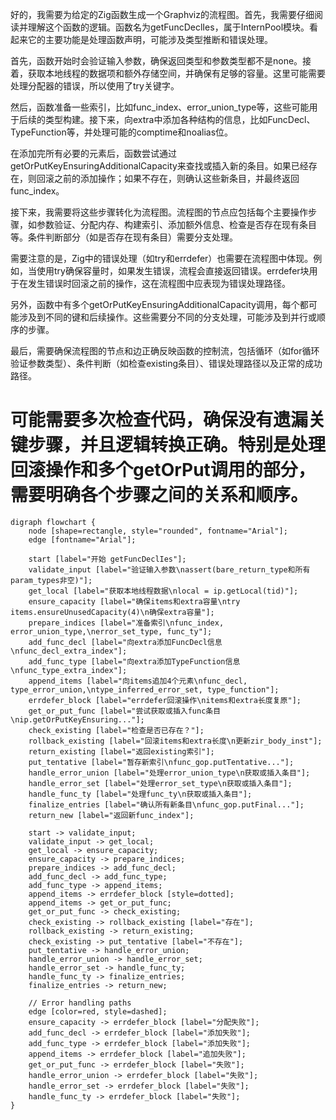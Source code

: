 好的，我需要为给定的Zig函数生成一个Graphviz的流程图。首先，我需要仔细阅读并理解这个函数的逻辑。函数名为getFuncDeclIes，属于InternPool模块。看起来它的主要功能是处理函数声明，可能涉及类型推断和错误处理。

首先，函数开始时会验证输入参数，确保返回类型和参数类型都不是none。接着，获取本地线程的数据项和额外存储空间，并确保有足够的容量。这里可能需要处理分配器的错误，所以使用了try关键字。

然后，函数准备一些索引，比如func_index、error_union_type等，这些可能用于后续的类型构建。接下来，向extra中添加各种结构的信息，比如FuncDecl、TypeFunction等，并处理可能的comptime和noalias位。

在添加完所有必要的元素后，函数尝试通过getOrPutKeyEnsuringAdditionalCapacity来查找或插入新的条目。如果已经存在，则回滚之前的添加操作；如果不存在，则确认这些新条目，并最终返回func_index。

接下来，我需要将这些步骤转化为流程图。流程图的节点应包括每个主要操作步骤，如参数验证、分配内存、构建索引、添加额外信息、检查是否存在现有条目等。条件判断部分（如是否存在现有条目）需要分支处理。

需要注意的是，Zig中的错误处理（如try和errdefer）也需要在流程图中体现。例如，当使用try确保容量时，如果发生错误，流程会直接返回错误。errdefer块用于在发生错误时回滚之前的操作，这在流程图中应表现为错误处理路径。

另外，函数中有多个getOrPutKeyEnsuringAdditionalCapacity调用，每个都可能涉及到不同的键和后续操作。这些需要分不同的分支处理，可能涉及到并行或顺序的步骤。

最后，需要确保流程图的节点和边正确反映函数的控制流，包括循环（如for循环验证参数类型）、条件判断（如检查existing条目）、错误处理路径以及正常的成功路径。

可能需要多次检查代码，确保没有遗漏关键步骤，并且逻辑转换正确。特别是处理回滚操作和多个getOrPut调用的部分，需要明确各个步骤之间的关系和顺序。
================================================
```graphviz
digraph flowchart {
    node [shape=rectangle, style="rounded", fontname="Arial"];
    edge [fontname="Arial"];

    start [label="开始 getFuncDeclIes"];
    validate_input [label="验证输入参数\nassert(bare_return_type和所有param_types非空)"];
    get_local [label="获取本地线程数据\nlocal = ip.getLocal(tid)"];
    ensure_capacity [label="确保items和extra容量\ntry items.ensureUnusedCapacity(4)\n确保extra容量"];
    prepare_indices [label="准备索引\nfunc_index, error_union_type,\nerror_set_type, func_ty"];
    add_func_decl [label="向extra添加FuncDecl信息\nfunc_decl_extra_index"];
    add_func_type [label="向extra添加TypeFunction信息\nfunc_type_extra_index"];
    append_items [label="向items追加4个元素\nfunc_decl, type_error_union,\ntype_inferred_error_set, type_function"];
    errdefer_block [label="errdefer回滚操作\nitems和extra长度复原"];
    get_or_put_func [label="尝试获取或插入func条目\nip.getOrPutKeyEnsuring..."];
    check_existing [label="检查是否已存在？"];
    rollback_existing [label="回滚items和extra长度\n更新zir_body_inst"];
    return_existing [label="返回existing索引"];
    put_tentative [label="暂存新索引\nfunc_gop.putTentative..."];
    handle_error_union [label="处理error_union_type\n获取或插入条目"];
    handle_error_set [label="处理error_set_type\n获取或插入条目"];
    handle_func_ty [label="处理func_ty\n获取或插入条目"];
    finalize_entries [label="确认所有新条目\nfunc_gop.putFinal..."];
    return_new [label="返回新func_index"];

    start -> validate_input;
    validate_input -> get_local;
    get_local -> ensure_capacity;
    ensure_capacity -> prepare_indices;
    prepare_indices -> add_func_decl;
    add_func_decl -> add_func_type;
    add_func_type -> append_items;
    append_items -> errdefer_block [style=dotted];
    append_items -> get_or_put_func;
    get_or_put_func -> check_existing;
    check_existing -> rollback_existing [label="存在"];
    rollback_existing -> return_existing;
    check_existing -> put_tentative [label="不存在"];
    put_tentative -> handle_error_union;
    handle_error_union -> handle_error_set;
    handle_error_set -> handle_func_ty;
    handle_func_ty -> finalize_entries;
    finalize_entries -> return_new;

    // Error handling paths
    edge [color=red, style=dashed];
    ensure_capacity -> errdefer_block [label="分配失败"];
    add_func_decl -> errdefer_block [label="添加失败"];
    add_func_type -> errdefer_block [label="添加失败"];
    append_items -> errdefer_block [label="追加失败"];
    get_or_put_func -> errdefer_block [label="失败"];
    handle_error_union -> errdefer_block [label="失败"];
    handle_error_set -> errdefer_block [label="失败"];
    handle_func_ty -> errdefer_block [label="失败"];
}
```